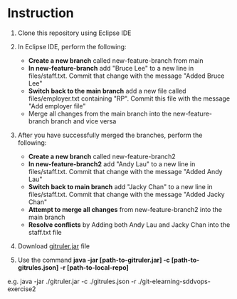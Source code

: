 # Instruction
1) Clone this repository using Eclipse IDE
2) In Eclipse IDE, perform the following:
      - **Create a new branch** called new-feature-branch from main
      - **In new-feature-branch** add "Bruce Lee" to a new line in files/staff.txt. Commit that change with the message "Added Bruce Lee"
      - **Switch back to the main branch** add a new file called files/employer.txt containing "RP". Commit this file with the message "Add employer file"
      - Merge all changes from the main branch into the new-feature-branch branch and vice versa

3) After you have successfully merged the branches, perform the following:
      - **Create a new branch** called new-feature-branch2
      - **In new-feature-branch2** add "Andy Lau" to a new line in files/staff.txt. Commit that change with the message "Added Andy Lau"
      - **Switch back to main branch** add "Jacky Chan" to a new line in files/staff.txt. Commit that change with the message "Added Jacky Chan"
      - **Attempt to merge all changes** from new-feature-branch2 into the main branch
      - **Resolve conflicts** by Adding both Andy Lau and Jacky Chan into the staff.txt file

3) Download [gitruler.jar](https://github.com/rcraggs/gitruler/releases/download/V1.2.5/gitruler.jar) file
4) Use the command **java -jar [path-to-gitruler.jar] -c [path-to-gitrules.json] -r [path-to-local-repo]**
      
e.g. java -jar ./gitruler.jar -c ./gitrules.json -r ./git-elearning-sddvops-exercise2
